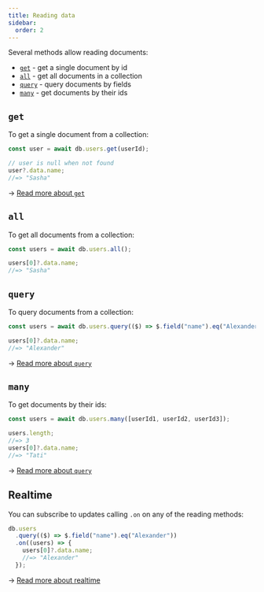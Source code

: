 ```yaml
---
title: Reading data
sidebar:
  order: 2
---
```


Several methods allow reading documents:

- [`get`](#get) - get a single document by id
- [`all`](#all) - get all documents in a collection
- [`query`](#query) - query documents by fields
- [`many`](#many) - get documents by their ids

## `get`

To get a single document from a collection:

```ts
const user = await db.users.get(userId);

// user is null when not found
user?.data.name;
//=> "Sasha"
```

→ [Read more about `get`](/api/reading/get/)

## `all`

To get all documents from a collection:

```ts
const users = await db.users.all();

users[0]?.data.name;
//=> "Sasha"
```

## `query`

To query documents from a collection:

```ts
const users = await db.users.query(($) => $.field("name").eq("Alexander"));

users[0]?.data.name;
//=> "Alexander"
```

→ [Read more about `query`](/api/reading/query/)

## `many`

To get documents by their ids:

```ts
const users = await db.users.many([userId1, userId2, userId3]);

users.length;
//=> 3
users[0]?.data.name;
//=> "Tati"
```

→ [Read more about `query`](/api/reading/query/)

## Realtime

You can subscribe to updates calling `.on` on any of the reading methods:

```ts
db.users
  .query(($) => $.field("name").eq("Alexander"))
  .on((users) => {
    users[0]?.data.name;
    //=> "Alexander"
  });
```

→ [Read more about realtime](/advanced/core/realtime/)

